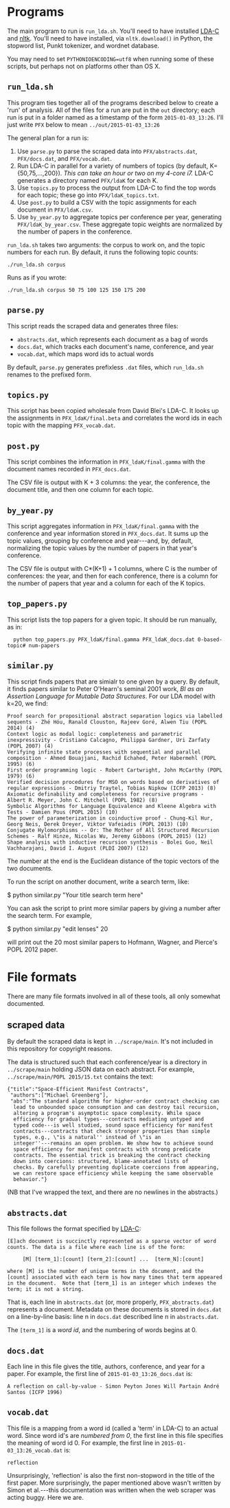 # Programs

The main program to run is `run_lda.sh`. You'll need to have installed
[LDA-C](http://www.cs.princeton.edu/~blei/lda-c/index.html) and
[nltk](http://www.nltk.org/). You'll need to have installed, via
`nltk.download()` in Python, the stopword list, Punkt tokenizer, and wordnet database.

You may need to set `PYTHONIOENCODING=utf8` when running some of these
scripts, but perhaps not on platforms other than OS X.

## `run_lda.sh`

This program ties together all of the programs described below to
create a 'run' of analysis. All of the files for a run are put in
the `out` directory; each run is put in a folder named as a
timestamp of the form `2015-01-03_13:26`. I'll just write `PFX`
below to mean `../out/2015-01-03_13:26`

The general plan for a run is:
  1. Use `parse.py` to parse the scraped data into
     `PFX/abstracts.dat`, `PFX/docs.dat`, and `PFX/vocab.dat`.
  2. Run LDA-C in parallel for a variety of numbers of topics (by
     default, K={50,75,...,200}). _This can take an hour or two
     on my 4-core i7._ LDA-C generates a directory named
     `PFX/ldaK` for each K.
  3. Use `topics.py` to process the output from LDA-C to find the
     top words for each topic; these go into `PFX/ldaK_topics.txt`.
  4. Use `post.py` to build a CSV with the topic assignments for
     each document in `PFX/ldaK.csv`.
  5. Use `by_year.py` to aggregate topics per conference per year,
     generating `PFX/ldaK_by_year.csv`. These aggregate topic
     weights are normalized by the number of papers in the
     conference.

`run_lda.sh` takes two arguments: the corpus to work on, and the topic
numbers for each run.  By default, it runs the following topic counts:

```
./run_lda.sh corpus
```
Runs as if you wrote:
```
./run_lda.sh corpus 50 75 100 125 150 175 200
```

## `parse.py`

This script reads the scraped data and generates three files:

* `abstracts.dat`, which represents each document as a bag of words
* `docs.dat`, which tracks each document's name, conference, and year
* `vocab.dat`, which maps word ids to actual words
  
By default, `parse.py` generates prefixless `.dat` files, which
`run_lda.sh` renames to the prefixed form.

## `topics.py`

This script has been copied wholesale from David Blei's LDA-C. It
looks up the assignments in `PFX_ldaK/final.beta` and correlates the
word ids in each topic with the mapping `PFX_vocab.dat`.

## `post.py`

This script combines the information in `PFX_ldaK/final.gamma` with
the document names recorded in `PFX_docs.dat`.

The CSV file is output with K + 3 columns: the year, the conference,
the document title, and then one column for each topic.

## `by_year.py`

This script aggregates information in `PFX_ldaK/final.gamma` with the
conference and year information stored in `PFX_docs.dat`. It sums up
the topic values, grouping by conference and year---and, by, default,
normalizing the topic values by the number of papers in that year's
conference.

The CSV file is output with C*(K+1) + 1 columns, where C is the number
of conferences: the year, and then for each conference, there is a
column for the number of papers that year and a column for each of the
K topics.

## `top_papers.py`

This script lists the top papers for a given topic. It should be run
manually, as in:

```
  python top_papers.py PFX_ldaK/final.gamma PFX_ldaK_docs.dat 0-based-topic# num-papers
```

## `similar.py`

This script finds papers that are simialr to one given by a query. By
default, it finds papers similar to Peter O'Hearn's seminal 2001 work,
_BI as an Assertion Language for Mutable Data Structures_. For our LDA
model with k=20, we find:

```
Proof search for propositional abstract separation logics via labelled sequents - Zhé Hóu, Ranald Clouston, Rajeev Goré, Alwen Tiu (POPL 2014) (4)
Context logic as modal logic: completeness and parametric inexpressivity - Cristiano Calcagno, Philippa Gardner, Uri Zarfaty (POPL 2007) (4)
Verifying infinite state processes with sequential and parallel composition - Ahmed Bouajjani, Rachid Echahed, Peter Habermehl (POPL 1995) (6)
First order programming logic - Robert Cartwright, John McCarthy (POPL 1979) (6)
Verified decision procedures for MSO on words based on derivatives of regular expressions - Dmitriy Traytel, Tobias Nipkow (ICFP 2013) (8)
Axiomatic definability and completeness for recursive programs - Albert R. Meyer, John C. Mitchell (POPL 1982) (8)
Symbolic Algorithms for Language Equivalence and Kleene Algebra with Tests - Damien Pous (POPL 2015) (10)
The power of parameterization in coinductive proof - Chung-Kil Hur, Georg Neis, Derek Dreyer, Viktor Vafeiadis (POPL 2013) (10)
Conjugate Hylomorphisms -- Or: The Mother of All Structured Recursion Schemes - Ralf Hinze, Nicolas Wu, Jeremy Gibbons (POPL 2015) (12)
Shape analysis with inductive recursion synthesis - Bolei Guo, Neil Vachharajani, David I. August (PLDI 2007) (12)
```

The number at the end is the Euclidean distance of the topic vectors
of the two documents.

To run the script on another document, write a search term, like:

  $ python similar.py "Your title search term here"

You can ask the script to print more similar papers by giving a number
after the search term. For example,

  $ python similar.py "edit lenses" 20

will print out the 20 most similar papers to Hofmann, Wagner, and
Pierce's POPL 2012 paper.

# File formats

There are many file formats involved in all of these tools, all only
somewhat documented.

## scraped data

By default the scraped data is kept in `../scrape/main`. It's not
included in this repository for copyright reasons.

The data is structured such that each conference/year is a directory
in `../scrape/main` holding JSON data on each abstract. For example,
`../scrape/main/POPL 2015/15.txt` contains the text:

```
{"title":"Space-Efficient Manifest Contracts",
 "authors":["Michael Greenberg"],
 "abs":"The standard algorithm for higher-order contract checking can
  lead to unbounded space consumption and can destroy tail recursion,
  altering a program's asymptotic space complexity. While space
  efficiency for gradual types---contracts mediating untyped and
  typed code---is well studied, sound space efficiency for manifest
  contracts---contracts that check stronger properties than simple
  types, e.g., \"is a natural'' instead of \"is an
  integer''---remains an open problem. We show how to achieve sound
  space efficiency for manifest contracts with strong predicate
  contracts. The essential trick is breaking the contract checking
  down into coercions: structured, blame-annotated lists of
  checks. By carefully preventing duplicate coercions from appearing,
  we can restore space efficiency while keeping the same observable
  behavior."}
```

(NB that I've wrapped the text, and there are no newlines in the abstracts.)

## `abstracts.dat`

This file follows the format specified by
[LDA-C](http://www.cs.princeton.edu/~blei/lda-c/readme.txt):

```
[E]ach document is succinctly represented as a sparse vector of word
counts. The data is a file where each line is of the form:

     [M] [term_1]:[count] [term_2]:[count] ...  [term_N]:[count]

where [M] is the number of unique terms in the document, and the
[count] associated with each term is how many times that term appeared
in the document.  Note that [term_1] is an integer which indexes the
term; it is not a string.
```

That is, each line in `abstracts.dat` (or, more properly,
`PFX_abstracts.dat`) represents a document. Metadata on these
documents is stored in `docs.dat` on a line-by-line basis: line n in
`docs.dat` described line n in `abstracts.dat`.

The `[term_1]` is a _word id_, and the numbering of words begins at 0.

## `docs.dat`

Each line in this file gives the title, authors, conference, and year
for a paper. For example, the first line of `2015-01-03_13:26_docs.dat` is:

```
A reflection on call-by-value - Simon Peyton Jones Will Partain André Santos (ICFP 1996)
```

## `vocab.dat`

This file is a mapping from a word id (called a 'term' in LDA-C) to an
actual word. Since word id's are _numbered from 0_, the first line in
this file specifies the meaning of word id 0. For example, the first
line in `2015-01-03_13:26_vocab.dat` is:

```
reflection
```

Unsurprisingly, 'reflection' is also the first non-stopword in the
title of the first paper. More surprisingly, the paper mentioned above
wasn't written by Simon et al.---this documentation was written when
the web scraper was acting buggy. Here we are.

